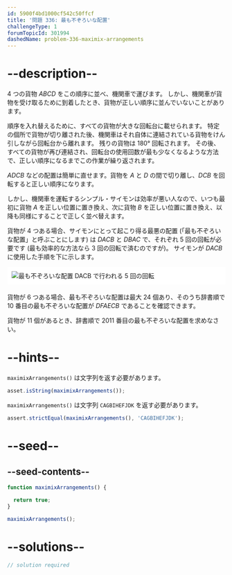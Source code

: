 ```yaml
---
id: 5900f4bd1000cf542c50ffcf
title: '問題 336: 最も不ぞろいな配置'
challengeType: 1
forumTopicId: 301994
dashedName: problem-336-maximix-arrangements
---
```


# --description--

4 つの貨物 $ABCD$ をこの順序に並べ、機関車で運びます。 しかし、機関車が貨物を受け取るために到着したとき、貨物が正しい順序に並んでいないことがあります。

順序を入れ替えるために、すべての貨物が大きな回転台に載せられます。 特定の個所で貨物が切り離された後、機関車はそれ自体に連結されている貨物をけん引しながら回転台から離れます。 残りの貨物は 180° 回転されます。 その後、すべての貨物が再び連結され、回転台の使用回数が最も少なくなるような方法で、正しい順序になるまでこの作業が繰り返されます。

$ADCB$ などの配置は簡単に直せます。貨物を $A$ と $D$ の間で切り離し、$DCB$ を回転すると正しい順序になります。

しかし、機関車を運転するシンプル・サイモンは効率が悪い人なので、いつも最初に貨物 $A$ を正しい位置に置き換え、次に貨物 $B$ を正しい位置に置き換え、以降も同様にすることで正しく並べ替えます。

貨物が 4 つある場合、サイモンにとって起こり得る最悪の配置 (「最も不ぞろいな配置」と呼ぶことにします) は $DACB$ と $DBAC$ で、それぞれ 5 回の回転が必要です (最も効率的な方法なら 3 回の回転で済むのですが)。 サイモンが $DACB$ に使用した手順を下に示します。

<img alt="最も不ぞろいな配置 DACB で行われる 5 回の回転" src="https://cdn.freecodecamp.org/curriculum/project-euler/maximix-arrangements.gif" style="background-color: white; padding: 10px; display: block; margin-right: auto; margin-left: auto; margin-bottom: 1.2rem;" />

貨物が 6 つある場合、最も不ぞろいな配置は最大 24 個あり、そのうち辞書順で 10 番目の最も不ぞろいな配置が $DFAECB$ であることを確認できます。

貨物が 11 個があるとき、辞書順で ${2011}$ 番目の最も不ぞろいな配置を求めなさい。

# --hints--

`maximixArrangements()` は文字列を返す必要があります。

```js
asset.isString(maximixArrangements());
```

`maximixArrangements()` は文字列 `CAGBIHEFJDK` を返す必要があります。

```js
assert.strictEqual(maximixArrangements(), 'CAGBIHEFJDK');
```

# --seed--

## --seed-contents--

```js
function maximixArrangements() {

  return true;
}

maximixArrangements();
```

# --solutions--

```js
// solution required
```
